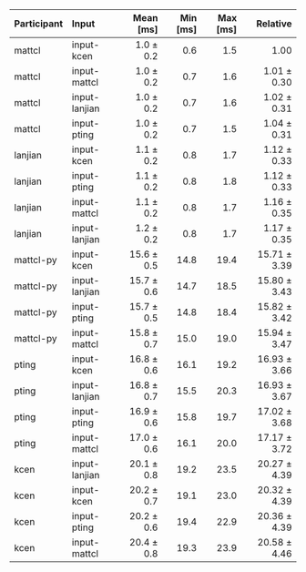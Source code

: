 | Participant | Input | Mean [ms] | Min [ms] | Max [ms] | Relative |
|:---|:---|---:|---:|---:|---:|
| mattcl | input-kcen | 1.0 ± 0.2 | 0.6 | 1.5 | 1.00 |
| mattcl | input-mattcl | 1.0 ± 0.2 | 0.7 | 1.6 | 1.01 ± 0.30 |
| mattcl | input-lanjian | 1.0 ± 0.2 | 0.7 | 1.6 | 1.02 ± 0.31 |
| mattcl | input-pting | 1.0 ± 0.2 | 0.7 | 1.5 | 1.04 ± 0.31 |
| lanjian | input-kcen | 1.1 ± 0.2 | 0.8 | 1.7 | 1.12 ± 0.33 |
| lanjian | input-pting | 1.1 ± 0.2 | 0.8 | 1.8 | 1.12 ± 0.33 |
| lanjian | input-mattcl | 1.1 ± 0.2 | 0.8 | 1.7 | 1.16 ± 0.35 |
| lanjian | input-lanjian | 1.2 ± 0.2 | 0.8 | 1.7 | 1.17 ± 0.35 |
| mattcl-py | input-kcen | 15.6 ± 0.5 | 14.8 | 19.4 | 15.71 ± 3.39 |
| mattcl-py | input-lanjian | 15.7 ± 0.6 | 14.7 | 18.5 | 15.80 ± 3.43 |
| mattcl-py | input-pting | 15.7 ± 0.5 | 14.8 | 18.4 | 15.82 ± 3.42 |
| mattcl-py | input-mattcl | 15.8 ± 0.7 | 15.0 | 19.0 | 15.94 ± 3.47 |
| pting | input-kcen | 16.8 ± 0.6 | 16.1 | 19.2 | 16.93 ± 3.66 |
| pting | input-lanjian | 16.8 ± 0.7 | 15.5 | 20.3 | 16.93 ± 3.67 |
| pting | input-pting | 16.9 ± 0.6 | 15.8 | 19.7 | 17.02 ± 3.68 |
| pting | input-mattcl | 17.0 ± 0.6 | 16.1 | 20.0 | 17.17 ± 3.72 |
| kcen | input-lanjian | 20.1 ± 0.8 | 19.2 | 23.5 | 20.27 ± 4.39 |
| kcen | input-kcen | 20.2 ± 0.7 | 19.1 | 23.0 | 20.32 ± 4.39 |
| kcen | input-pting | 20.2 ± 0.6 | 19.4 | 22.9 | 20.36 ± 4.39 |
| kcen | input-mattcl | 20.4 ± 0.8 | 19.3 | 23.9 | 20.58 ± 4.46 |
